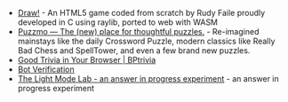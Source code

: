 - [Draw!](https://draw.rudyfaile.com/) - An HTML5 game coded from scratch by Rudy Faile proudly developed in C using raylib, ported to web with WASM
- [Puzzmo — The (new) place for thoughtful puzzles.](https://www.puzzmo.com/) - Re-imagined mainstays like the daily Crossword Puzzle, modern classics like Really Bad Chess and SpellTower, and even a few brand new puzzles.
- [Good Trivia in Your Browser | BPtrivia](https://www.bptrivia.com/)
- [Bot Verification](https://spellcheck.xyz)
- [The Light Mode Lab - an answer in progress experiment](https://lightmodelab.com) - an answer in progress experiment